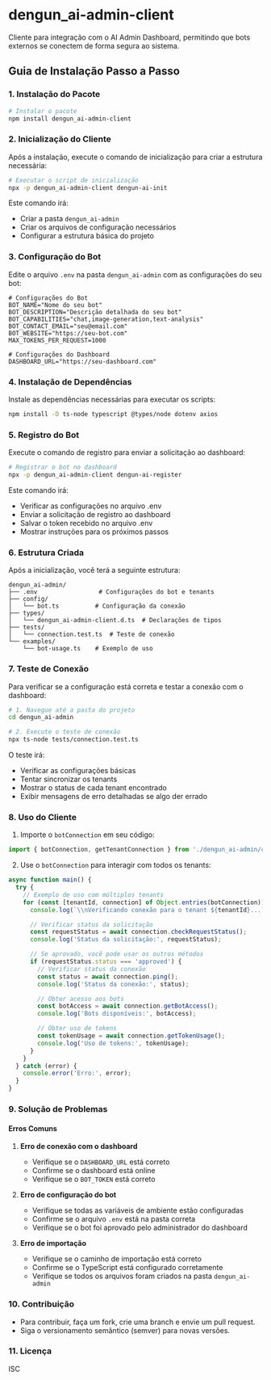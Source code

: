 # dengun_ai-admin-client

Cliente para integração com o AI Admin Dashboard, permitindo que bots externos se conectem de forma segura ao sistema.

## Guia de Instalação Passo a Passo

### 1. Instalação do Pacote

```bash
# Instalar o pacote
npm install dengun_ai-admin-client
```

### 2. Inicialização do Cliente

Após a instalação, execute o comando de inicialização para criar a estrutura necessária:

```bash
# Executar o script de inicialização
npx -p dengun_ai-admin-client dengun-ai-init
```

Este comando irá:
- Criar a pasta `dengun_ai-admin`
- Criar os arquivos de configuração necessários
- Configurar a estrutura básica do projeto

### 3. Configuração do Bot

Edite o arquivo `.env` na pasta `dengun_ai-admin` com as configurações do seu bot:

```env
# Configurações do Bot
BOT_NAME="Nome do seu bot"
BOT_DESCRIPTION="Descrição detalhada do seu bot"
BOT_CAPABILITIES="chat,image-generation,text-analysis"
BOT_CONTACT_EMAIL="seu@email.com"
BOT_WEBSITE="https://seu-bot.com"
MAX_TOKENS_PER_REQUEST=1000

# Configurações do Dashboard
DASHBOARD_URL="https://seu-dashboard.com"
```

### 4. Instalação de Dependências

Instale as dependências necessárias para executar os scripts:

```bash
npm install -D ts-node typescript @types/node dotenv axios
```

### 5. Registro do Bot

Execute o comando de registro para enviar a solicitação ao dashboard:

```bash
# Registrar o bot no dashboard
npx -p dengun_ai-admin-client dengun-ai-register
```

Este comando irá:
- Verificar as configurações no arquivo .env
- Enviar a solicitação de registro ao dashboard
- Salvar o token recebido no arquivo .env
- Mostrar instruções para os próximos passos

### 6. Estrutura Criada

Após a inicialização, você terá a seguinte estrutura:

```
dengun_ai-admin/
├── .env                 # Configurações do bot e tenants
├── config/
│   └── bot.ts          # Configuração da conexão
├── types/
│   └── dengun_ai-admin-client.d.ts  # Declarações de tipos
├── tests/
│   └── connection.test.ts  # Teste de conexão
└── examples/
    └── bot-usage.ts    # Exemplo de uso
```

### 7. Teste de Conexão

Para verificar se a configuração está correta e testar a conexão com o dashboard:

```bash
# 1. Navegue até a pasta do projeto
cd dengun_ai-admin

# 2. Execute o teste de conexão
npx ts-node tests/connection.test.ts
```

O teste irá:
- Verificar as configurações básicas
- Tentar sincronizar os tenants
- Mostrar o status de cada tenant encontrado
- Exibir mensagens de erro detalhadas se algo der errado

### 8. Uso do Cliente

1. Importe o `botConnection` em seu código:

```typescript
import { botConnection, getTenantConnection } from './dengun_ai-admin/config/bot';
```

2. Use o `botConnection` para interagir com todos os tenants:

```typescript
async function main() {
  try {
    // Exemplo de uso com múltiplos tenants
    for (const [tenantId, connection] of Object.entries(botConnection)) {
      console.log(`\\nVerificando conexão para o tenant ${tenantId}...`);

      // Verificar status da solicitação
      const requestStatus = await connection.checkRequestStatus();
      console.log('Status da solicitação:', requestStatus);

      // Se aprovado, você pode usar os outros métodos
      if (requestStatus.status === 'approved') {
        // Verificar status da conexão
        const status = await connection.ping();
        console.log('Status da conexão:', status);

        // Obter acesso aos bots
        const botAccess = await connection.getBotAccess();
        console.log('Bots disponíveis:', botAccess);

        // Obter uso de tokens
        const tokenUsage = await connection.getTokenUsage();
        console.log('Uso de tokens:', tokenUsage);
      }
    }
  } catch (error) {
    console.error('Erro:', error);
  }
}
```

### 9. Solução de Problemas

#### Erros Comuns

1. **Erro de conexão com o dashboard**
   - Verifique se o `DASHBOARD_URL` está correto
   - Confirme se o dashboard está online
   - Verifique se o `BOT_TOKEN` está correto

2. **Erro de configuração do bot**
   - Verifique se todas as variáveis de ambiente estão configuradas
   - Confirme se o arquivo `.env` está na pasta correta
   - Verifique se o bot foi aprovado pelo administrador do dashboard

3. **Erro de importação**
   - Verifique se o caminho de importação está correto
   - Confirme se o TypeScript está configurado corretamente
   - Verifique se todos os arquivos foram criados na pasta `dengun_ai-admin`

### 10. Contribuição
- Para contribuir, faça um fork, crie uma branch e envie um pull request.
- Siga o versionamento semântico (semver) para novas versões.

### 11. Licença
ISC
